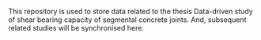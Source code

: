 This repository is used to store data related to the thesis Data-driven study of shear bearing capacity of segmental concrete joints. And, subsequent related studies will be synchronised here.

